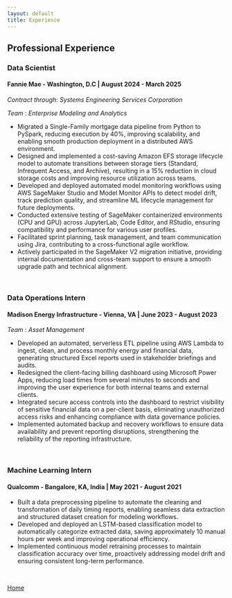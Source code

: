 ```yaml
---
layout: default
title: Experience
---
```


## Professional Experience

### Data Scientist
#### Fannie Mae - Washington, D.C | August 2024 - March 2025

_Contract through_: _Systems Engineering Services Corporation_

_Team_ : _Enterprise Modeling and Analytics_

<div class="justify-text">
  <ul>
    <li>Migrated a Single-Family mortgage data pipeline from Python to PySpark, reducing execution by 40%, improving scalability, and enabling smooth production deployment in a distributed AWS environment.</li>
    <li>Designed and implemented a cost-saving Amazon EFS storage lifecycle model to automate transitions between storage tiers (Standard, Infrequent Access, and Archive), resulting in a 15% reduction in cloud storage costs and improving resource utilization across teams.</li>
    <li>Developed and deployed automated model monitoring workflows using AWS SageMaker Studio and Model Monitor APIs to detect model drift, track prediction quality, and streamline ML lifecycle management for future deployments.</li>
    <li>Conducted extensive testing of SageMaker containerized environments (CPU and GPU) across JupyterLab, Code Editor, and RStudio, ensuring compatibility and performance for various user profiles.</li>
    <li>Facilitated sprint planning, task management, and team communication using Jira, contributing to a cross-functional agile workflow.</li>
    <li> Actively participated in the SageMaker V2 migration initiative, providing internal documentation and cross-team support to ensure a smooth upgrade path and technical alignment.</li>
  </ul>
</div>
<br>


### Data Operations Intern
#### Madison Energy Infrastructure - Vienna, VA | June 2023 - August 2023

_Team_ : _Asset Management_

<div class="justify-text">
  <ul>
    <li>Developed an automated, serverless ETL pipeline using AWS Lambda to ingest, clean, and process monthly energy and financial data, generating structured Excel reports used in stakeholder briefings and audits.</li>
    <li>Redesigned the client-facing billing dashboard using Microsoft Power Apps, reducing load times from several minutes to seconds and improving the user experience for both internal teams and external clients.</li>
    <li>Integrated secure access controls into the dashboard to restrict visibility of sensitive financial data on a per-client basis, eliminating unauthorized access risks and enhancing compliance with data governance policies.</li>
    <li>Implemented automated backup and recovery workflows to ensure data availability and prevent reporting disruptions, strengthening the reliability of the reporting infrastructure.</li>
  </ul>
</div>
<br>


### Machine Learning Intern
#### Qualcomm - Bangalore, KA, India | May 2021 - August 2021

<div class="justify-text">
  <ul>
    <li>Built a data preprocessing pipeline to automate the cleaning and transformation of daily timing reports, enabling seamless data extraction and structured dataset creation for modeling workflows.</li>
    <li>Developed and deployed an LSTM-based classification model to automatically categorize extracted data, saving approximately 10 manual hours per week and improving operational efficiency.</li>
    <li>Implemented continuous model retraining processes to maintain classification accuracy over time, proactively addressing model drift and ensuring consistent long-term performance.</li>
  </ul>
</div>
<br>


[Home](./)
